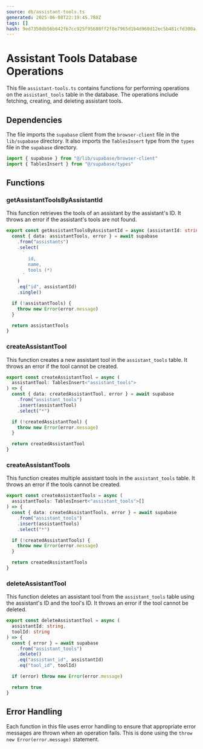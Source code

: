 ```yaml
---
source: db/assistant-tools.ts
generated: 2025-06-08T22:19:45.780Z
tags: []
hash: 9ed7350db56b642fb7cc925f95688ff2f8e7965d1b4d960d12ec5b481cfd300a
---
```


# Assistant Tools Database Operations

This file `assistant-tools.ts` contains functions for performing operations on the `assistant_tools` table in the database. The operations include fetching, creating, and deleting assistant tools.

## Dependencies

The file imports the `supabase` client from the `browser-client` file in the `lib/supabase` directory. It also imports the `TablesInsert` type from the `types` file in the `supabase` directory.

```ts
import { supabase } from "@/lib/supabase/browser-client"
import { TablesInsert } from "@/supabase/types"
```

## Functions

### getAssistantToolsByAssistantId

This function retrieves the tools of an assistant by the assistant's ID. It throws an error if the assistant's tools are not found.

```ts
export const getAssistantToolsByAssistantId = async (assistantId: string) => {
  const { data: assistantTools, error } = await supabase
    .from("assistants")
    .select(
      `
        id, 
        name, 
        tools (*)
      `
    )
    .eq("id", assistantId)
    .single()

  if (!assistantTools) {
    throw new Error(error.message)
  }

  return assistantTools
}
```

### createAssistantTool

This function creates a new assistant tool in the `assistant_tools` table. It throws an error if the tool cannot be created.

```ts
export const createAssistantTool = async (
  assistantTool: TablesInsert<"assistant_tools">
) => {
  const { data: createdAssistantTool, error } = await supabase
    .from("assistant_tools")
    .insert(assistantTool)
    .select("*")

  if (!createdAssistantTool) {
    throw new Error(error.message)
  }

  return createdAssistantTool
}
```

### createAssistantTools

This function creates multiple assistant tools in the `assistant_tools` table. It throws an error if the tools cannot be created.

```ts
export const createAssistantTools = async (
  assistantTools: TablesInsert<"assistant_tools">[]
) => {
  const { data: createdAssistantTools, error } = await supabase
    .from("assistant_tools")
    .insert(assistantTools)
    .select("*")

  if (!createdAssistantTools) {
    throw new Error(error.message)
  }

  return createdAssistantTools
}
```

### deleteAssistantTool

This function deletes an assistant tool from the `assistant_tools` table using the assistant's ID and the tool's ID. It throws an error if the tool cannot be deleted.

```ts
export const deleteAssistantTool = async (
  assistantId: string,
  toolId: string
) => {
  const { error } = await supabase
    .from("assistant_tools")
    .delete()
    .eq("assistant_id", assistantId)
    .eq("tool_id", toolId)

  if (error) throw new Error(error.message)

  return true
}
```

## Error Handling

Each function in this file uses error handling to ensure that appropriate error messages are thrown when an operation fails. This is done using the `throw new Error(error.message)` statement.